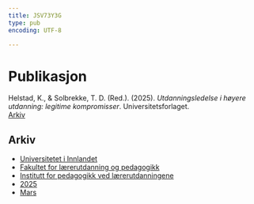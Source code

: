 ```yaml
---
title: JSV73Y3G
type: pub
encoding: UTF-8

---
```

<h1>Publikasjon</h1>
<article id="csl-bib-container-JSV73Y3G" class="csl-bib-container">
  <div class="csl-bib-body"> <div class="csl-entry">Helstad, K., &#38; Solbrekke, T. D. (Red.). (2025). <i>Utdanningsledelse i høyere utdanning: legitime kompromisser</i>. Universitetsforlaget.</div> </div>
  <div class="csl-bib-buttons">
    <a href="#taxonomy-article-JSV73Y3G" alt="archive" class="csl-bib-button">Arkiv</a>
  </div>
  <div id="csl-bib-meta-container-JSV73Y3G"></div>
</article>
<div id="csl-bib-meta-JSV73Y3G" class="csl-bib-meta">
  <article id="taxonomy-article-JSV73Y3G" class="taxonomy-article">
    <h1>Arkiv</h1>
    <ul>
      <li><a href="{{< params subfolder >}}nn/archive/?key=3DCRN523">Universitetet i Innlandet</a></li>
      <li><a href="{{< params subfolder >}}nn/archive/?key=WYNZA47F">Fakultet for lærerutdanning og pedagogikk</a></li>
      <li><a href="{{< params subfolder >}}nn/archive/?key=BKPR6TE7">Institutt for pedagogikk ved lærerutdanningene</a></li>
      <li><a href="{{< params subfolder >}}nn/archive/?key=Y4IQD3IX">2025</a></li>
      <li><a href="{{< params subfolder >}}nn/archive/?key=UD8A6HBH">Mars</a></li>
    </ul>
  </article>
</div>
